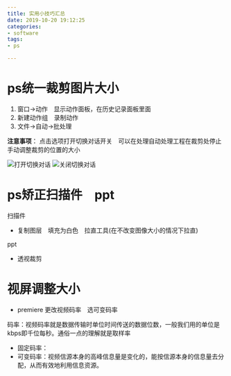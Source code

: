 ```yaml
---
title: 实用小技巧汇总
date: 2019-10-20 19:12:25
categories:
- software
tags:
- ps

---
```

# ps统一裁剪图片大小
1. 窗口->动作　显示动作面板，在历史记录面板里面
2. 新建动作组　录制动作
3. 文件->自动->批处理

**注意事项**：
点击选项打开切换对话开关　可以在处理自动处理工程在裁剪处停止　手动调整裁剪的位置的大小

![打开切换对话](切换对话开.png) ![关闭切换对话](切换对话关.png)

# ps矫正扫描件　ppt
扫描件
- 复制图层　填充为白色　拉直工具(在不改变图像大小的情况下拉直)

ppt
- 透视裁剪 

# 视屏调整大小
- premiere 更改视频码率　选可变码率　
  
码率：视频码率就是数据传输时单位时间传送的数据位数，一般我们用的单位是kbps即千位每秒。通俗一点的理解就是取样率

- 固定码率：　
- 可变码率：视频信源本身的高峰信息量是变化的，能按信源本身的信息量去分配，从而有效地利用信息资源。